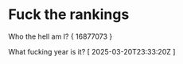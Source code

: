 # Fuck the rankings

Who the hell am I?
{ 16877073 }

What fucking year is it?
[ 2025-03-20T23:33:20Z ]
